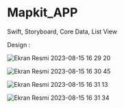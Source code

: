 # Mapkit_APP
Swift, Storyboard, Core Data, List View


Design : 

![Ekran Resmi 2023-08-15 16 29 20](https://github.com/avcifurkancan/Mapkit_APP/assets/100311743/321f8de4-3772-4a5a-8231-9cc59540e7e2)

![Ekran Resmi 2023-08-15 16 30 45](https://github.com/avcifurkancan/Mapkit_APP/assets/100311743/0331cca8-adbc-477b-acfd-37c4a39e5232)

![Ekran Resmi 2023-08-15 16 31 13](https://github.com/avcifurkancan/Mapkit_APP/assets/100311743/36db06eb-0887-461e-80b2-f7d8c4822cb6)

![Ekran Resmi 2023-08-15 16 31 34](https://github.com/avcifurkancan/Mapkit_APP/assets/100311743/aab72bcb-f24b-44b0-8cb5-2b4cc7598778)
